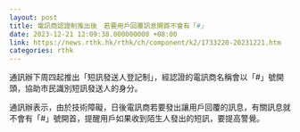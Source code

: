 ```yaml
---
layout: post
title: 電訊商認證制推出後　若要用戶回覆訊息開首不會有「#」
date: 2023-12-21 12:09:38.000000000 +08:00
link: https://news.rthk.hk/rthk/ch/component/k2/1733220-20231221.htm
categories: rthk
---
```


通訊辦下周四起推出「短訊發送人登記制」，經認證的電訊商名稱會以「#」號開頭，協助市民識別短訊發送人的身分。

通訊辦表示，由於技術障礙，日後電訊商若要發出讓用戶回覆的訊息，有關訊息就不會有「#」號開首，提醒用戶如果收到陌生人發出的短訊，要提高警覺。
